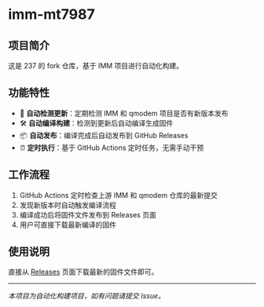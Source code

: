 # imm-mt7987

## 项目简介

这是 237 的 fork 仓库，基于 IMM 项目进行自动化构建。

## 功能特性

- 🔄 **自动检测更新**：定期检测 IMM 和 qmodem 项目是否有新版本发布
- 🛠️ **自动编译构建**：检测到更新后自动编译生成固件
- 📦 **自动发布**：编译完成后自动发布到 GitHub Releases
- ⏰ **定时执行**：基于 GitHub Actions 定时任务，无需手动干预

## 工作流程

1. GitHub Actions 定时检查上游 IMM 和 qmodem 仓库的最新提交
2. 发现新版本时自动触发编译流程
3. 编译成功后将固件文件发布到 Releases 页面
4. 用户可直接下载最新编译的固件

## 使用说明

直接从 [Releases](../../releases) 页面下载最新的固件文件即可。

---

*本项目为自动化构建项目，如有问题请提交 Issue。*